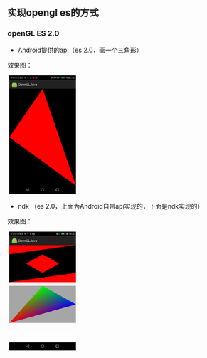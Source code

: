 ## 实现opengl es的方式
### openGL ES 2.0

* Android提供的api（es 2.0，画一个三角形）

效果图：

<div>
  <img src="https://github.com/GitHub-bigT/openGL-Android/blob/master/images/1.png" width="150px"/>
</div>

* ndk （es 2.0，上面为Android自带api实现的，下面是ndk实现的）

效果图：

<div>
  <img src="https://github.com/GitHub-bigT/openGL-Android/blob/master/images/cpp.png" width="150px"/>
</div>
